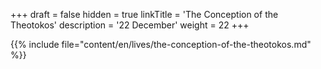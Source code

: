 +++
draft = false
hidden = true
linkTitle = 'The Conception of the Theotokos'
description = '22 December'
weight = 22
+++

{{% include file="content/en/lives/the-conception-of-the-theotokos.md" %}}
